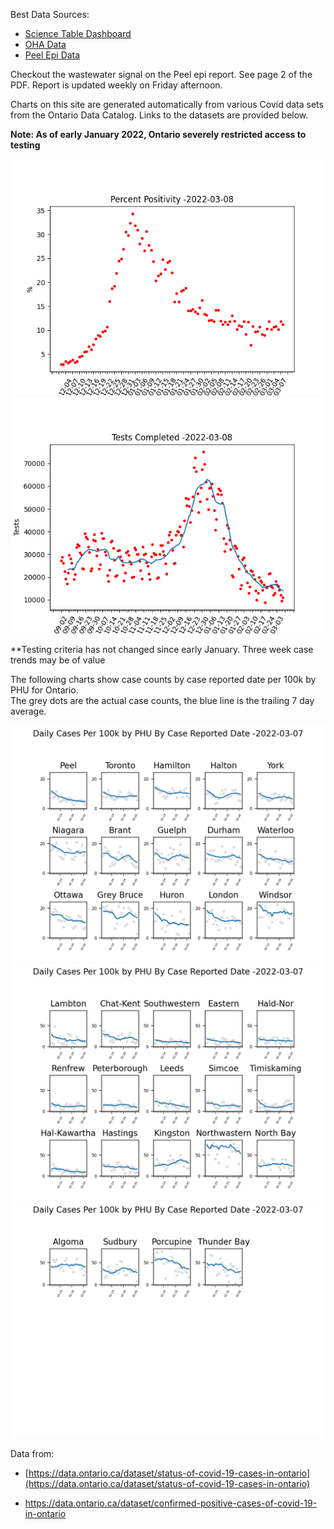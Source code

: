 Best Data Sources:
* [Science Table Dashboard](https://covid19-sciencetable.ca/ontario-dashboard/)
* [OHA Data](https://www.oha.com/news/covid-19-hospital-capacity-update)
* [Peel Epi Data](https://www.peelregion.ca/coronavirus/case-status/)

Checkout the wastewater signal on the Peel epi report.  See page 2 of the PDF.  Report is updated weekly on Friday afternoon.


Charts on this site are generated automatically from various Covid data sets from the Ontario Data Catalog.
Links to the datasets are provided below.


<!--
Here you will find plots below for all Ontario Public Health units normalized to daily cases
per 100k.  On linked pages below you will find case counts by age for some of the larger health units
along with charts for licensed child care and school settings. 

* [By Age](/byAge.md)
* [Schools](/schools.md)
* [Licensed Child Care](/LCC.md)

Data from:

* [https://data.ontario.ca/dataset/status-of-covid-19-cases-in-ontario](https://data.ontario.ca/dataset/status-of-covid-19-cases-in-ontario) 

* [https://data.ontario.ca/dataset/confirmed-positive-cases-of-covid-19-in-ontario ](https://data.ontario.ca/dataset/confirmed-positive-cases-of-covid-19-in-ontario) 

* [https://data.ontario.ca/dataset/summary-of-cases-in-schools](https://data.ontario.ca/dataset/summary-of-cases-in-schools)

* [https://data.ontario.ca/dataset/summary-of-cases-in-licensed-child-care-settings](https://data.ontario.ca/dataset/summary-of-cases-in-licensed-child-care-settings)


The following charts show case counts by case reported date per 100k by PHU for Ontario.  
The grey dots are the actual case counts, the blue line is the trailing 7 day average.

-->


**Note:  As of early January 2022, Ontario severely restricted access to testing**

![Image0](/pos.png)
![Image1](/tests.png)

**Testing criteria has not changed since early January.  Three week case trends may be of value

The following charts show case counts by case reported date per 100k by PHU for Ontario.  
The grey dots are the actual case counts, the blue line is the trailing 7 day average.


![Image1](/PHU/Ontario_Chart1.png)
![Image2](/PHU/Ontario_Chart2.png)
![Image3](/PHU/Ontario_Chart3.png)

Data from:

* [https://data.ontario.ca/dataset/status-of-covid-19-cases-in-ontario](https://data.ontario.ca/dataset/status-of-covid-19-cases-in-ontario) 

* [https://data.ontario.ca/dataset/confirmed-positive-cases-of-covid-19-in-ontario ](https://data.ontario.ca/dataset/confirmed-positive-cases-of-covid-19-in-ontario) 
